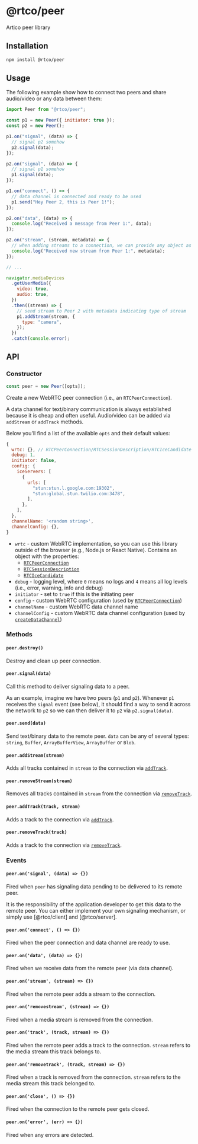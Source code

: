 # @rtco/peer

Artico peer library

## Installation

```bash
npm install @rtco/peer
```

## Usage

The following example show how to connect two peers and share audio/video or any data between them:

```js
import Peer from "@rtco/peer";

const p1 = new Peer({ initiator: true });
const p2 = new Peer();

p1.on("signal", (data) => {
  // signal p2 somehow
  p2.signal(data);
});

p2.on("signal", (data) => {
  // signal p1 somehow
  p1.signal(data);
});

p1.on("connect", () => {
  // data channel is connected and ready to be used
  p1.send("Hey Peer 2, this is Peer 1!");
});

p2.on("data", (data) => {
  console.log("Received a message from Peer 1:", data);
});

p2.on("stream", (stream, metadata) => {
  // when adding streams to a connection, we can provide any object as metadata
  console.log("Received new stream from Peer 1:", metadata);
});

// ...

navigator.mediaDevices
  .getUserMedia({
    video: true,
    audio: true,
  })
  .then((stream) => {
    // send stream to Peer 2 with metadata indicating type of stream
    p1.addStream(stream, {
      type: "camera",
    });
  })
  .catch(console.error);
```

## API

### Constructor

```js
const peer = new Peer([opts]);
```

Create a new WebRTC peer connection (i.e., an `RTCPeerConnection`).

A data channel for text/binary communication is always established because it is cheap and often useful.
Audio/video can be added via `addStream` or `addTrack` methods.

Below you'll find a list of the available `opts` and their default values:

```js
{
  wrtc: {}, // RTCPeerConnection/RTCSessionDescription/RTCIceCandidate
  debug: 1,
  initiator: false,
  config: {
    iceServers: [
      {
        urls: [
          "stun:stun.l.google.com:19302",
          "stun:global.stun.twilio.com:3478",
        ],
      },
    ],
  },
  channelName: '<random string>',
  channelConfig: {},
}
```

- `wrtc` - custom WebRTC implementation, so you can use this library outside of the browser (e.g., Node.js or React Native). Contains an object with the properties:
  - [`RTCPeerConnection`](https://developer.mozilla.org/en-US/docs/Web/API/RTCPeerConnection)
  - [`RTCSessionDescription`](https://developer.mozilla.org/en-US/docs/Web/API/RTCSessionDescription)
  - [`RTCIceCandidate`](https://developer.mozilla.org/en-US/docs/Web/API/RTCIceCandidate)
- `debug` - logging level, where `0` means no logs and `4` means all log levels (i.e., error, warning, info and debug)
- `initiator` - set to `true` if this is the initiating peer
- `config` - custom WebRTC configuration (used by [`RTCPeerConnection`](https://developer.mozilla.org/en-US/docs/Web/API/RTCPeerConnection))
- `channelName` - custom WebRTC data channel name
- `channelConfig` - custom WebRTC data channel configuration (used by [`createDataChannel`](https://developer.mozilla.org/en-US/docs/Web/API/RTCPeerConnection/createDataChannel))

### Methods

#### `peer.destroy()`

Destroy and clean up peer connection.

#### `peer.signal(data)`

Call this method to deliver signaling data to a peer.

As an example, imagine we have two peers (`p1` and `p2`). Whenever `p1` receives the `signal` event (see below), it should find a way to send it across the network to `p2` so we can then deliver it to `p2` via `p2.signal(data)`.

#### `peer.send(data)`

Send text/binary data to the remote peer. `data` can be any of several types: `string`, `Buffer`, `ArrayBufferView`, `ArrayBuffer` or `Blob`.

#### `peer.addStream(stream)`

Adds all tracks contained in `stream` to the connection via [`addTrack`](https://developer.mozilla.org/en-US/docs/Web/API/RTCPeerConnection/addTrack).

#### `peer.removeStream(stream)`

Removes all tracks contained in `stream` from the connection via [`removeTrack`](https://developer.mozilla.org/en-US/docs/Web/API/RTCPeerConnection/removeTrack).

#### `peer.addTrack(track, stream)`

Adds a track to the connection via [`addTrack`](https://developer.mozilla.org/en-US/docs/Web/API/RTCPeerConnection/addTrack).

#### `peer.removeTrack(track)`

Adds a track to the connection via [`removeTrack`](https://developer.mozilla.org/en-US/docs/Web/API/RTCPeerConnection/removeTrack).

### Events

#### `peer.on('signal', (data) => {})`

Fired when `peer` has signaling data pending to be delivered to its remote peer.

It is the responsibility of the application developer to get this data to the remote peer.
You can either implement your own signaling mechanism, or simply use [@rtco/client] and [@rtco/server].

#### `peer.on('connect', () => {})`

Fired when the peer connection and data channel are ready to use.

#### `peer.on('data', (data) => {})`

Fired when we receive data from the remote peer (via data channel).

#### `peer.on('stream', (stream) => {})`

Fired when the remote peer adds a stream to the connection.

#### `peer.on('removestream', (stream) => {})`

Fired when a media stream is removed from the connection.

#### `peer.on('track', (track, stream) => {})`

Fired when the remote peer adds a track to the connection.
`stream` refers to the media stream this track belongs to.

#### `peer.on('removetrack', (track, stream) => {})`

Fired when a track is removed from the connection.
`stream` refers to the media stream this track belonged to.

#### `peer.on('close', () => {})`

Fired when the connection to the remote peer gets closed.

#### `peer.on('error', (err) => {})`

Fired when any errors are detected.
